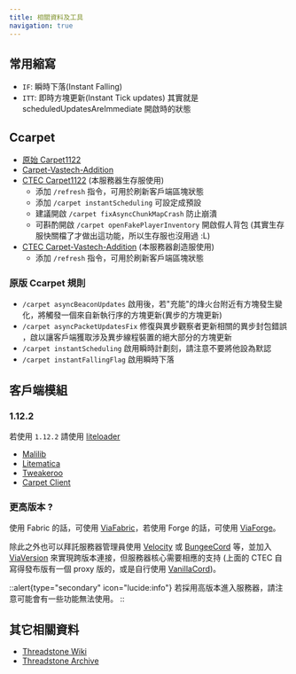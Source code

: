 ```yaml
---
title: 相關資料及工具
navigation: true
---
```


## 常用縮寫

- `IF`: 瞬時下落(Instant Falling)
- `ITT`: 即時方塊更新(Instant Tick updates) 其實就是 scheduledUpdatesAreImmediate 開啟時的狀態

## Ccarpet

- [原始 Carpet1122](https://github.com/gnembon/carpetmod112)
- [Carpet-Vastech-Addition](https://github.com/Void-Skeleton/Carpet-Vastech-Addition)
- [CTEC Carpet1122](https://github.com/mc-cloud-town/carpetmod112) (本服務器生存服使用)
  - 添加 `/refresh` 指令，可用於刷新客戶端區塊狀態
  - 添加 `/carpet instantScheduling` 可設定成預設
  - 建議開啟 `/carpet fixAsyncChunkMapCrash` 防止崩潰
  - 可斟酌開啟 `/carpet openFakePlayerInventory` 開啟假人背包 (其實生存服快關檔了才做出這功能，所以生存服也沒用過 \:L)
- [CTEC Carpet-Vastech-Addition](https://github.com/mc-cloud-town/Carpet-Vastech-Addition) (本服務器創造服使用)
  - 添加 `/refresh` 指令，可用於刷新客戶端區塊狀態

### 原版 Ccarpet 規則

- `/carpet asyncBeaconUpdates` 啟用後，若"充能"的烽火台附近有方塊發生變化，將觸發一個來自新執行序的方塊更新(異步的方塊更新)
- `/carpet asyncPacketUpdatesFix` 修復與異步觀察者更新相關的異步封包錯誤 ，啟以讓客戶端獲取涉及異步線程裝置的絕大部分的方塊更新
- `/carpet instantScheduling` 啟用瞬時計劃刻，請注意不要將他設為默認
- `/carpet instantFallingFlag` 啟用瞬時下落

## 客戶端模組

### 1.12.2

若使用 `1.12.2` 請使用 [liteloader](https://www.liteloader.com/download)

- [Malilib](https://modrinth.com/mod/malilib/versions?l=liteloader)
- [Litematica](https://modrinth.com/mod/litematica/versions?l=liteloader)
- [Tweakeroo](https://modrinth.com/mod/tweakeroo/versions?l=liteloader)
- [Carpet Client](https://github.com/X-com/CarpetClient)

### 更高版本 ?

使用 Fabric 的話，可使用 [ViaFabric](https://modrinth.com/mod/viafabric)，若使用 Forge 的話，可使用 [ViaForge](https://modrinth.com/mod/viaforge)。

除此之外也可以拜託服務器管理員使用 [Velocity](https://papermc.io/software/velocity) 或 [BungeeCord](https://ci.md-5.net/job/BungeeCord/) 等，並加入 [ViaVersion](https://modrinth.com/plugin/viaversion) 來實現跨版本連接，但服務器核心需要相應的支持 (上面的 CTEC 自寫得發布版有一個 proxy 版的，或是自行使用 [VanillaCord](https://github.com/ME1312/VanillaCord))。

::alert{type="secondary" icon="lucide:info"}
若採用高版本進入服務器，請注意可能會有一些功能無法使用。
::

## 其它相關資料

- [Threadstone Wiki](https://github.com/Threadstone-Wiki/Threadstone-Wiki)
- [Threadstone Archive](https://discord.gg/EqNDFWjsUh)
